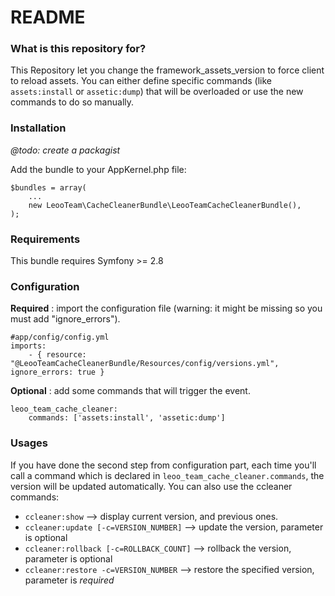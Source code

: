 # README #

### What is this repository for? ###
This Repository let you change the framework_assets_version to force client to reload assets.
You can either define specific commands (like `assets:install` or `assetic:dump`) that will be overloaded or use the new commands to do so manually.

### Installation ###
*@todo: create a packagist* 

Add the bundle to your AppKernel.php file:
```
$bundles = array(
    ...
    new LeooTeam\CacheCleanerBundle\LeooTeamCacheCleanerBundle(),
);
```

### Requirements ###
This bundle requires Symfony >= 2.8

### Configuration ###
**Required** : import the configuration file (warning: it might be missing so you must add "ignore_errors").
```
#app/config/config.yml
imports:
    - { resource: "@LeooTeamCacheCleanerBundle/Resources/config/versions.yml", ignore_errors: true }
```

**Optional** : add some commands that will trigger the event.
```
leoo_team_cache_cleaner:
    commands: ['assets:install', 'assetic:dump']
```

### Usages ###
If you have done the second step from configuration part, each time you'll call a command which is declared in `leoo_team_cache_cleaner.commands`, the version will be updated automatically.
You can also use the ccleaner commands:

- `ccleaner:show` --> display current version, and previous ones.
- `ccleaner:update [-c=VERSION_NUMBER]` --> update the version, parameter is optional
- `ccleaner:rollback [-c=ROLLBACK_COUNT]` --> rollback the version, parameter is optional
- `ccleaner:restore -c=VERSION_NUMBER` --> restore the specified version, parameter is *required*
